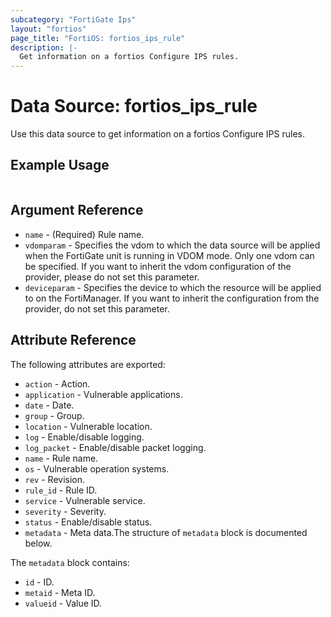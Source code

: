 ```yaml
---
subcategory: "FortiGate Ips"
layout: "fortios"
page_title: "FortiOS: fortios_ips_rule"
description: |-
  Get information on a fortios Configure IPS rules.
---
```


# Data Source: fortios_ips_rule
Use this data source to get information on a fortios Configure IPS rules.


## Example Usage

```hcl

```

## Argument Reference

* `name` - (Required) Rule name.
* `vdomparam` - Specifies the vdom to which the data source will be applied when the FortiGate unit is running in VDOM mode. Only one vdom can be specified. If you want to inherit the vdom configuration of the provider, please do not set this parameter.
* `deviceparam` - Specifies the device to which the resource will be applied to on the FortiManager. If you want to inherit the configuration from the provider, do not set this parameter.

## Attribute Reference

The following attributes are exported:

* `action` - Action.
* `application` - Vulnerable applications.
* `date` - Date.
* `group` - Group.
* `location` - Vulnerable location.
* `log` - Enable/disable logging.
* `log_packet` - Enable/disable packet logging.
* `name` - Rule name.
* `os` - Vulnerable operation systems.
* `rev` - Revision.
* `rule_id` - Rule ID.
* `service` - Vulnerable service.
* `severity` - Severity.
* `status` - Enable/disable status.
* `metadata` - Meta data.The structure of `metadata` block is documented below.

The `metadata` block contains:

* `id` - ID.
* `metaid` - Meta ID.
* `valueid` - Value ID.
